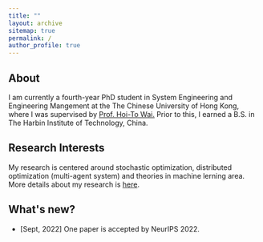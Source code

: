 ```yaml
---
title: ""
layout: archive
sitemap: true
permalink: /
author_profile: true
---
```


<!-- <img src="/assets/images/best.jpg" width="340px" alt="Qiang Li" align="right" /> -->

## About

I am currently a fourth-year PhD student in System Engineering and Engineering Mangement at the The Chinese University of Hong Kong, where I was supervised by [Prof. Hoi-To Wai.](https://www1.se.cuhk.edu.hk/~htwai/) Prior to this, I earned a B.S. in The Harbin Institute of Technology, China. 

## Research Interests
My research is centered around stochastic optimization, distributed optimization (multi-agent system) and theories in machine lerning area. More details about my research is [here](/research/).

## What's new?
- [Sept, 2022] One paper is accepted by NeurIPS 2022.
